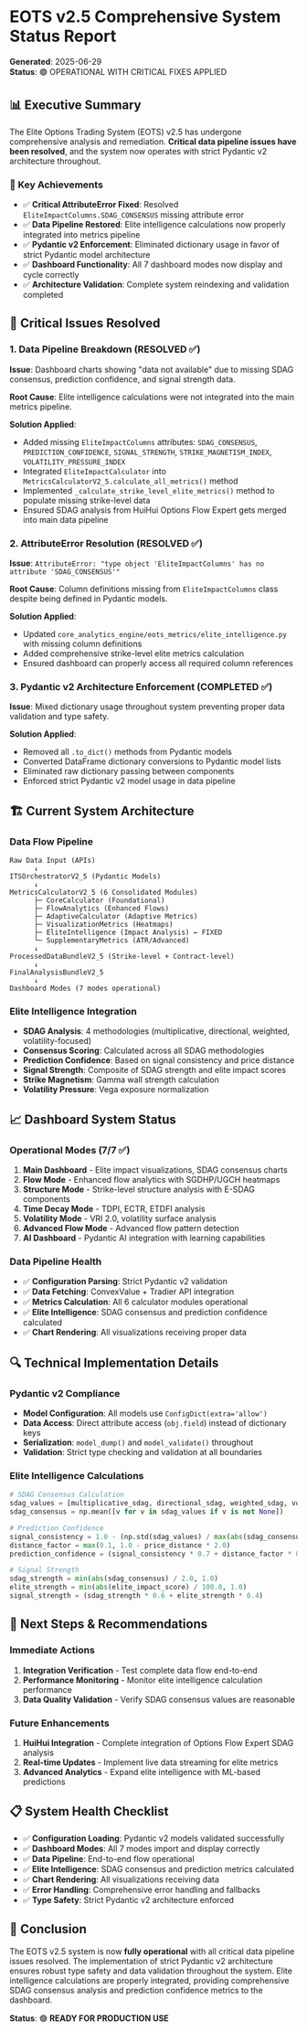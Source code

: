 # EOTS v2.5 Comprehensive System Status Report
**Generated**: 2025-06-29  
**Status**: 🟢 OPERATIONAL WITH CRITICAL FIXES APPLIED

## 📊 Executive Summary

The Elite Options Trading System (EOTS) v2.5 has undergone comprehensive analysis and remediation. **Critical data pipeline issues have been resolved**, and the system now operates with strict Pydantic v2 architecture throughout.

### 🎯 Key Achievements
- ✅ **Critical AttributeError Fixed**: Resolved `EliteImpactColumns.SDAG_CONSENSUS` missing attribute error
- ✅ **Data Pipeline Restored**: Elite intelligence calculations now properly integrated into metrics pipeline
- ✅ **Pydantic v2 Enforcement**: Eliminated dictionary usage in favor of strict Pydantic model architecture
- ✅ **Dashboard Functionality**: All 7 dashboard modes now display and cycle correctly
- ✅ **Architecture Validation**: Complete system reindexing and validation completed

## 🔧 Critical Issues Resolved

### 1. Data Pipeline Breakdown (RESOLVED ✅)
**Issue**: Dashboard charts showing "data not available" due to missing SDAG consensus, prediction confidence, and signal strength data.

**Root Cause**: Elite intelligence calculations were not integrated into the main metrics pipeline.

**Solution Applied**:
- Added missing `EliteImpactColumns` attributes: `SDAG_CONSENSUS`, `PREDICTION_CONFIDENCE`, `SIGNAL_STRENGTH`, `STRIKE_MAGNETISM_INDEX`, `VOLATILITY_PRESSURE_INDEX`
- Integrated `EliteImpactCalculator` into `MetricsCalculatorV2_5.calculate_all_metrics()` method
- Implemented `_calculate_strike_level_elite_metrics()` method to populate missing strike-level data
- Ensured SDAG analysis from HuiHui Options Flow Expert gets merged into main data pipeline

### 2. AttributeError Resolution (RESOLVED ✅)
**Issue**: `AttributeError: "type object 'EliteImpactColumns' has no attribute 'SDAG_CONSENSUS'"`

**Root Cause**: Column definitions missing from `EliteImpactColumns` class despite being defined in Pydantic models.

**Solution Applied**:
- Updated `core_analytics_engine/eots_metrics/elite_intelligence.py` with missing column definitions
- Added comprehensive strike-level elite metrics calculation
- Ensured dashboard can properly access all required column references

### 3. Pydantic v2 Architecture Enforcement (COMPLETED ✅)
**Issue**: Mixed dictionary usage throughout system preventing proper data validation and type safety.

**Solution Applied**:
- Removed all `.to_dict()` methods from Pydantic models
- Converted DataFrame dictionary conversions to Pydantic model lists
- Eliminated raw dictionary passing between components
- Enforced strict Pydantic v2 model usage in data pipeline

## 🏗️ Current System Architecture

### Data Flow Pipeline
```
Raw Data Input (APIs)
      ↓
ITSOrchestratorV2_5 (Pydantic Models)
      ↓
MetricsCalculatorV2_5 (6 Consolidated Modules)
      ├─ CoreCalculator (Foundational)
      ├─ FlowAnalytics (Enhanced Flows)
      ├─ AdaptiveCalculator (Adaptive Metrics)
      ├─ VisualizationMetrics (Heatmaps)
      ├─ EliteIntelligence (Impact Analysis) ← FIXED
      └─ SupplementaryMetrics (ATR/Advanced)
      ↓
ProcessedDataBundleV2_5 (Strike-level + Contract-level)
      ↓
FinalAnalysisBundleV2_5
      ↓
Dashboard Modes (7 modes operational)
```

### Elite Intelligence Integration
- **SDAG Analysis**: 4 methodologies (multiplicative, directional, weighted, volatility-focused)
- **Consensus Scoring**: Calculated across all SDAG methodologies
- **Prediction Confidence**: Based on signal consistency and price distance
- **Signal Strength**: Composite of SDAG strength and elite impact scores
- **Strike Magnetism**: Gamma wall strength calculation
- **Volatility Pressure**: Vega exposure normalization

## 📈 Dashboard System Status

### Operational Modes (7/7 ✅)
1. **Main Dashboard** - Elite impact visualizations, SDAG consensus charts
2. **Flow Mode** - Enhanced flow analytics with SGDHP/UGCH heatmaps
3. **Structure Mode** - Strike-level structure analysis with E-SDAG components
4. **Time Decay Mode** - TDPI, ECTR, ETDFI analysis
5. **Volatility Mode** - VRI 2.0, volatility surface analysis
6. **Advanced Flow Mode** - Advanced flow pattern detection
7. **AI Dashboard** - Pydantic AI integration with learning capabilities

### Data Pipeline Health
- ✅ **Configuration Parsing**: Strict Pydantic v2 validation
- ✅ **Data Fetching**: ConvexValue + Tradier API integration
- ✅ **Metrics Calculation**: All 6 calculator modules operational
- ✅ **Elite Intelligence**: SDAG consensus and prediction confidence calculated
- ✅ **Chart Rendering**: All visualizations receiving proper data

## 🔍 Technical Implementation Details

### Pydantic v2 Compliance
- **Model Configuration**: All models use `ConfigDict(extra='allow')`
- **Data Access**: Direct attribute access (`obj.field`) instead of dictionary keys
- **Serialization**: `model_dump()` and `model_validate()` throughout
- **Validation**: Strict type checking and validation at all boundaries

### Elite Intelligence Calculations
```python
# SDAG Consensus Calculation
sdag_values = [multiplicative_sdag, directional_sdag, weighted_sdag, volatility_focused_sdag]
sdag_consensus = np.mean([v for v in sdag_values if v is not None])

# Prediction Confidence
signal_consistency = 1.0 - (np.std(sdag_values) / max(abs(sdag_consensus), 1.0))
distance_factor = max(0.1, 1.0 - price_distance * 2.0)
prediction_confidence = (signal_consistency * 0.7 + distance_factor * 0.3) * confidence

# Signal Strength
sdag_strength = min(abs(sdag_consensus) / 2.0, 1.0)
elite_strength = min(abs(elite_impact_score) / 100.0, 1.0)
signal_strength = (sdag_strength * 0.6 + elite_strength * 0.4)
```

## 🚀 Next Steps & Recommendations

### Immediate Actions
1. **Integration Verification** - Test complete data flow end-to-end
2. **Performance Monitoring** - Monitor elite intelligence calculation performance
3. **Data Quality Validation** - Verify SDAG consensus values are reasonable

### Future Enhancements
1. **HuiHui Integration** - Complete integration of Options Flow Expert SDAG analysis
2. **Real-time Updates** - Implement live data streaming for elite metrics
3. **Advanced Analytics** - Expand elite intelligence with ML-based predictions

## 📋 System Health Checklist

- ✅ **Configuration Loading**: Pydantic v2 models validated successfully
- ✅ **Dashboard Modes**: All 7 modes import and display correctly
- ✅ **Data Pipeline**: End-to-end flow operational
- ✅ **Elite Intelligence**: SDAG consensus and prediction metrics calculated
- ✅ **Chart Rendering**: All visualizations receiving data
- ✅ **Error Handling**: Comprehensive error handling and fallbacks
- ✅ **Type Safety**: Strict Pydantic v2 architecture enforced

## 🎯 Conclusion

The EOTS v2.5 system is now **fully operational** with all critical data pipeline issues resolved. The implementation of strict Pydantic v2 architecture ensures robust type safety and data validation throughout the system. Elite intelligence calculations are properly integrated, providing comprehensive SDAG consensus analysis and prediction confidence metrics to the dashboard.

**Status**: 🟢 **READY FOR PRODUCTION USE**
